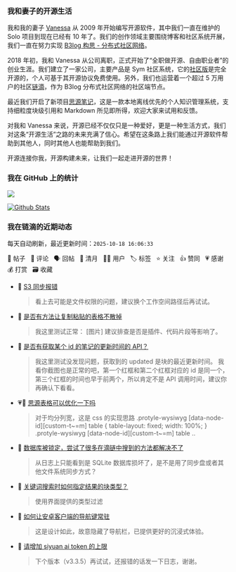 ### 我和妻子的开源生活

我和我的妻子 [Vanessa](https://github.com/Vanessa219) 从 2009 年开始编写开源软件，其中我们一直在维护的 Solo 项目到现在已经有 10 年了。我们的创作领域主要围绕博客和社区系统开展，我们一直在努力实现 [B3log 构思 - 分布式社区网络](https://ld246.com/article/1546941897596)。

2018 年初，我和 Vanessa 从公司离职，正式开始了“全职做开源、自由职业者”的创业生涯。我们建立了一家公司，主要产品是 Sym 社区系统，它的[社区版](https://github.com/88250/symphony)是完全开源的，个人可基于其开源协议免费使用。另外，我们也运营着一个超过 5 万用户的社区[链滴](https://ld246.com)，作为 B3log 分布式社区网络的社区端节点。

最近我们开启了新项目[思源笔记](https://github.com/siyuan-note/siyuan)，这是一款本地离线优先的个人知识管理系统，支持细粒度块级引用和 Markdown 所见即所得，欢迎大家来试用和反馈。

对我和 Vanessa 来说，开源已经不仅仅只是一种爱好，更是一种生活方式，我们对这条“开源生活”之路的未来充满了信心。希望在这条路上我们能通过开源软件帮助到其他人，同时其他人也能帮助到我们。

开源连接你我，开源构建未来，让我们一起走进开源的世界！

### 我在 GitHub 上的统计

<a title="Hits" target="_blank" href="https://github.com/88250/88250"><img src="https://hits.b3log.org/88250/88250.svg"></a>

[![Github Stats](https://github-readme-stats.vercel.app/api?username=88250&theme=tokyonight&show_icons=true)](https://github.com/88250)

<!--events start -->

### 我在链滴的近期动态

每天自动刷新，最近更新时间：`2025-10-18 16:06:33`

📝 帖子 &nbsp; 💬 评论 &nbsp; 🗣 回帖 &nbsp; 🌙 清月 &nbsp; 👨‍💻 用户 &nbsp; 🏷️ 标签 &nbsp; ⭐️ 关注 &nbsp; 👍 赞同 &nbsp; 💗 感谢 &nbsp; 💰 打赏 &nbsp; 🗃 收藏

* 💬 [S3 同步报错](https://ld246.com/article/1760762296870/comment/1760763407230#comments)

  > 看上去可能是文件权限的问题，建议换个工作空间路径后再试试。
* 💬 [是否有方法让复制粘贴的表格不散掉](https://ld246.com/article/1760582572131/comment/1760758841671#comments)

  > 我这里测试正常： [图片] 建议排查是否是插件、代码片段等影响了。
* 💬 [是否有获取某个 id 的笔记的更新时间的 API？](https://ld246.com/article/1760714588089/comment/1760717305268#comments)

  > 我这里测试没发现问题，获取到的 updated 是块的最近更新时间。 我看你截图也是正常的吧，第一个红框和第二个红框对应的 id 是同一个，第三个红框的时间也早于前两个，所以肯定不是 API 调用时间，建议你再确认下看看。
* 💗💬 [思源表格可以优化一下吗](https://ld246.com/article/1760581355631/comment/1760583847209#comments)

  > 对于均分列宽，这是 css 的实现思路 .protyle-wysiwyg [data-node-id][custom-t~=m] table { table-layout: fixed; width: 100%; } .protyle-wysiwyg [data-node-id][custom-t~=m] table  ..
* 💬 [数据库被锁定，尝试了很多在滴链中搜到的方法都解决不了](https://ld246.com/article/1760512036665/comment/1760516385724#comments)

  > 从日志上只能看到是 SQLite 数据库损坏了，是不是用了同步盘或者其他文件系统同步方式？
* 💬 [关键词搜索时如何指定结果的块类型？](https://ld246.com/article/1760502087778/comment/1760502157478#comments)

  > 使用界面提供的类型过滤
* 💬 [如何让安卓客户端的导航键常驻](https://ld246.com/article/1760501971357/comment/1760502109679#comments)

  > 这是设计如此，故意隐藏了导航栏，已提供更好的沉浸式体验。
* 💬 [请增加 siyuan ai token 的上限](https://ld246.com/article/1760404351939/comment/1760416303341#comments)

  > 下个版本（v3.3.5）再试试，还报错的话发一下日志，谢谢。


<!--events end -->
